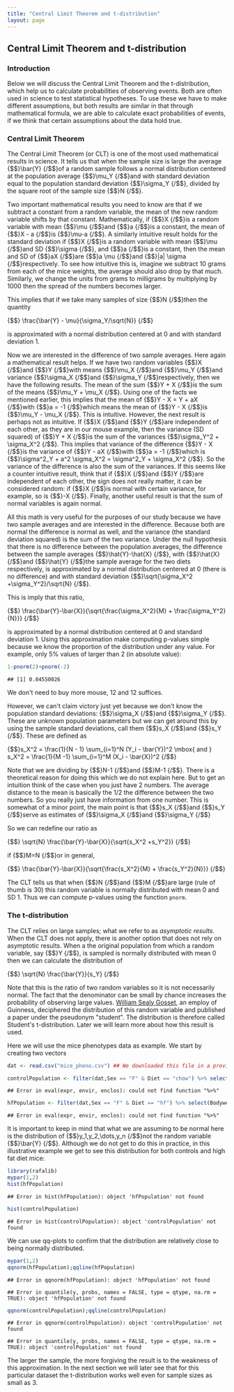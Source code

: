 ```yaml
--- 
title: "Central Limit Theorem and t-distribution" 
layout: page 
--- 
```





## Central Limit Theorem and t-distribution 

### Introduction 

Below we will discuss the Central Limit Theorem and the t-distribution, which help us to calculate probabilities of observing events. Both are often used in science to test statistical hypotheses. To use these we have to make different assumptions, but both results are similar in that through mathematical formula, we are able to calculate exact probabilities of events, if we think that certain assumptions about the data hold true. 

### Central Limit Theorem 

The Central Limit Theorem (or CLT) is one of the most used mathematical results in science. It tells us that when the sample size is large the average {$$}\bar{Y} {/$$}of a random sample follows a normal distribution centered at the population average {$$}\mu_Y {/$$}and with standard deviation equal to the population standard deviation {$$}\sigma_Y {/$$}, divided by the square root of the sample size {$$}N {/$$}. 

Two important mathematical results you need to know are that if we subtract a constant from a random variable, the mean of the new random variable shifts by that constant. Mathematically, if {$$}X {/$$}is a random variable with mean {$$}\mu {/$$}and {$$}a {/$$}is a constant, the mean of {$$}X - a {/$$}is {$$}\mu-a {/$$}. A similarly intuitive result holds for the standard deviation if {$$}X {/$$}is a random variable with mean {$$}\mu {/$$}and SD {$$}\sigma {/$$}, and {$$}a {/$$}is a constant, then the mean and SD of {$$}aX {/$$}are {$$}a \mu {/$$}and {$$}\|a\| \sigma {/$$}respectively. To see how intuitive this is, imagine we subtract 10 grams from each of the mice weights, the average should also drop by that much. Similarly, we change the units from grams to milligrams by multiplying by 1000 then the spread of the numbers becomes larger. 

This implies that if we take many samples of size {$$}N {/$$}then the quantity 

{$$}
\frac{\bar{Y} - \mu}{\sigma_Y/\sqrt{N}} 
{/$$}

is approximated with a normal distribution centered at 0 and with standard deviation 1. 

Now we are interested in the difference of two sample averages. Here again a mathematical result helps. If we have two random variables {$$}X {/$$}and {$$}Y {/$$}with means {$$}\mu_X {/$$}and {$$}\mu_Y {/$$}and variance {$$}\sigma_X {/$$}and {$$}\sigma_Y {/$$}respectively, then we have the following results. The mean of the sum {$$}Y + X {/$$}is the sum of the means {$$}\mu_Y + \mu_X {/$$}. Using one of the facts we mentioned earlier, this implies that the mean of {$$}Y - X = Y + aX {/$$}with {$$}a = -1 {/$$}which means the mean of {$$}Y - X {/$$}is {$$}\mu_Y - \mu_X {/$$}. This is intuitive. However, the next result is perhaps not as intuitive. If {$$}X {/$$}and {$$}Y {/$$}are independent of each other, as they are in our mouse example, then the variance (SD squared) of {$$}Y + X {/$$}is the sum of the variances {$$}\sigma_Y^2 + \sigma_X^2 {/$$}. This implies that variance of the difference {$$}Y - X {/$$}is the variance of {$$}Y - aX {/$$}with {$$}a = -1 {/$$}which is {$$}\sigma^2_Y + a^2 \sigma_X^2 = \sigma^2_Y + \sigma_X^2 {/$$}. So the variance of the difference is also the sum of the variances. If this seems like a counter intuitive result, think that if {$$}X {/$$}and {$$}Y {/$$}are independent of each other, the sign does not really matter, it can be considered random: if {$$}X {/$$}is normal with certain variance, for example, so is {$$}-X {/$$}. Finally, another useful result is that the sum of normal variables is again normal. 

All this math is very useful for the purposes of our study because we have two sample averages and are interested in the difference. Because both are normal the difference is normal as well, and the variance (the standard deviation squared) is the sum of the two variance. 
Under the null hypothesis that there is no difference between the population averages, the difference between the sample averages {$$}\hat{Y}-\hat{X} {/$$}, with {$$}\hat{X} {/$$}and {$$}\hat{Y} {/$$}the sample average for the two diets respectively, is approximated by a normal distribution centered at 0 (there is no difference) and with standard deviation {$$}\sqrt{\sigma_X^2 +\sigma_Y^2}/\sqrt{N} {/$$}. 

This is imply that this ratio, 

{$$}
\frac{\bar{Y}-\bar{X}}{\sqrt{\frac{\sigma_X^2}{M} + \frac{\sigma_Y^2}{N}}} 
{/$$}

is approximated by a normal distribution centered at 0 and standard deviation 1. Using this approximation make computing p-values simple because we know the proportion of the distribution under any value. For example, only 5% values of larger than 2 (in absolute value): 

```r 
1-pnorm(2)+pnorm(-2) 
``` 

``` 
## [1] 0.04550026 
``` 
We don't need to buy more mouse, 12 and 12 suffices. 

However, we can't claim victory just yet because we don't know the population standard deviations: {$$}\sigma_X {/$$}and {$$}\sigma_Y {/$$}. These are unknown population parameters but we can get around this by using the sample standard deviations, call them {$$}s_X {/$$}and {$$}s_Y {/$$}. These are defined as 

{$$}s_X^2 = \frac{1}{N - 1} \sum_{i=1}^N (Y_i - \bar{Y})^2 \mbox{ and } s_X^2 = \frac{1}{M -1} \sum_{i=1}^M (X_i - \bar{X})^2 {/$$}

Note that we are dividing by {$$}N-1 {/$$}and {$$}M-1 {/$$}. There is a theoretical reason for doing this which we do not explain here. But to get an intuition think of the case when you just have 2 numbers. The average distance to the mean is basically the 1/2 the difference between the two numbers. So you really just have information from one number. This is somewhat of a minor point, the main point is that {$$}s_X {/$$}and {$$}s_Y {/$$}serve as estimates of {$$}\sigma_X {/$$}and {$$}\sigma_Y {/$$}

So we can redefine our ratio as 

{$$}
\sqrt{N} \frac{\bar{Y}-\bar{X}}{\sqrt{s_X^2 +s_Y^2}} 
{/$$}

if {$$}M=N {/$$}or in general, 

{$$}
\frac{\bar{Y}-\bar{X}}{\sqrt{\frac{s_X^2}{M} + \frac{s_Y^2}{N}}} 
{/$$}

The CLT tells us that when {$$}N {/$$}and {$$}M {/$$}are large (rule of thumb is 30) this random variable is normally distributed with mean 0 and SD 1. Thus we can compute p-values using the function `pnorm`. 

### The t-distribution 

The CLT relies on large samples; what we refer to as _asymptotic results_. When the CLT does not apply, there is another option that does not rely on asymptotic results. When a the original population from which a random variable, say {$$}Y {/$$}, is sampled is normally distributed with mean 0 then we can calculate the distribution of 

{$$}
\sqrt{N} \frac{\bar{Y}}{s_Y} 
{/$$}

Note that this is the ratio of two random variables so it is not necessarily normal. The fact that the denominator can be small by chance increases the probability of observing large values. [William Sealy Gosset](http://en.wikipedia.org/wiki/William_Sealy_Gosset), an employ of Guinness, deciphered the distribution of this random variable and published a paper under the pseudonym "student". The distribution is therefore called Student's t-distribution. Later we will learn more about how this result is used. 

Here we will use the mice phenotypes data as example. We start by creating two vectors 


```r 
dat <- read.csv("mice_pheno.csv") ## We downloaded this file in a previous section 

controlPopulation <- filter(dat,Sex == "F" & Diet == "chow") %>% select(Bodyweight) %>% unlist 
``` 

``` 
## Error in eval(expr, envir, enclos): could not find function "%>%" 
``` 

```r 
hfPopulation <- filter(dat,Sex == "F" & Diet == "hf") %>% select(Bodyweight) %>% unlist 
``` 

``` 
## Error in eval(expr, envir, enclos): could not find function "%>%" 
``` 

It is important to keep in mind that what we are assuming to be normal here is the distribution of {$$}y_1,y_2,\dots,y_n {/$$}not the random variable {$$}\bar{Y} {/$$}. Although we do not get to do this in practice, in this illustrative example we get to see this distribution for both controls and high fat diet mice: 


```r 
library(rafalib) 
mypar(1,2) 
hist(hfPopulation) 
``` 

``` 
## Error in hist(hfPopulation): object 'hfPopulation' not found 
``` 

```r 
hist(controlPopulation) 
``` 

``` 
## Error in hist(controlPopulation): object 'controlPopulation' not found 
``` 

We can use qq-plots to confirm that the distribution are relatively close to being normally distributed. 


```r 
mypar(1,2) 
qqnorm(hfPopulation);qqline(hfPopulation) 
``` 

``` 
## Error in qqnorm(hfPopulation): object 'hfPopulation' not found 
``` 

``` 
## Error in quantile(y, probs, names = FALSE, type = qtype, na.rm = TRUE): object 'hfPopulation' not found 
``` 

```r 
qqnorm(controlPopulation);qqline(controlPopulation) 
``` 

``` 
## Error in qqnorm(controlPopulation): object 'controlPopulation' not found 
``` 

``` 
## Error in quantile(y, probs, names = FALSE, type = qtype, na.rm = TRUE): object 'controlPopulation' not found 
``` 

The larger the sample, the more forgiving the result is to the weakness of this approximation. In the next section we will later see that for this particular dataset the t-distribution works well even for sample sizes as small as 3. 

